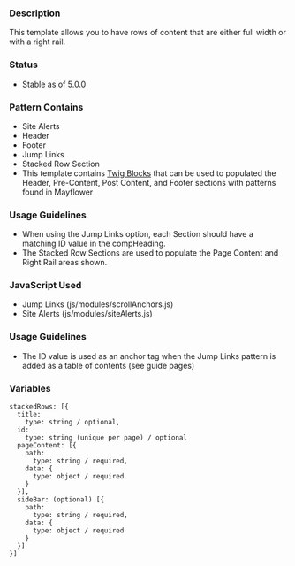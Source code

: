 ### Description
This template allows you to have rows of content that are either full width or with a right rail.

### Status
* Stable as of 5.0.0

### Pattern Contains
* Site Alerts
* Header
* Footer
* Jump Links
* Stacked Row Section
* This template contains [Twig Blocks](https://twig.symfony.com/doc/2.x/tags/extends.html) that can be used to populated the Header, Pre-Content, Post Content, and Footer sections with patterns found in Mayflower

### Usage Guidelines
* When using the Jump Links option, each Section should have a matching ID value in the compHeading.
* The Stacked Row Sections are used to populate the Page Content and Right Rail areas shown.

### JavaScript Used
* Jump Links (js/modules/scrollAnchors.js)
* Site Alerts (js/modules/siteAlerts.js)

### Usage Guidelines
* The ID value is used as an anchor tag when the Jump Links pattern is added as a table of contents (see guide pages)

### Variables
~~~
stackedRows: [{
  title:
    type: string / optional,
  id: 
    type: string (unique per page) / optional
  pageContent: [{
    path: 
      type: string / required,
    data: {
      type: object / required
    }
  }],
  sideBar: (optional) [{
    path: 
      type: string / required,
    data: {
      type: object / required
    }
  }]
}]
~~~
